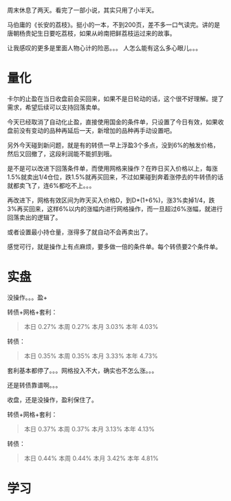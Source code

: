 周末休息了两天。看完了一部小说，其实只用了小半天。

马伯庸的《长安的荔枝》。挺小的一本，不到200页，差不多一口气读完。讲的是唐朝杨贵妃生日要吃荔枝，如果从岭南把鲜荔枝运过来的故事。


让我感叹的更多是里面人物心计的险恶。。。 人怎么能有这么多心眼儿。。。

# 量化

卡尔的止盈在当日收盘前会买回来，如果不是日轮动的话，这个很不好理解。提了需求，希望后续可以支持回落卖单。

今天已经取消了自动化止盈，直接使用国金的条件单，只设置了今日有效，如果收盘前没有变动的品种再延后一天，新增加的品种再手动设置吧。

另外今天碰到新问题，就是有的转债一早上浮盈3个多点，没到6%的触发价格，然后又回撤了，这段利润能不能抓到哦。

是不是可以改进下回落条件单，而使用网格来操作？在昨日买入价格以上，每涨1.5%就卖出1/4仓位，跌1.5%就再买回来，不过如果碰到奔着涨停去的牛转债的话就都卖飞了，连6%都吃不上。。。

再改进下，网格有效区间为昨天买入价格D，到D*(1+6%)，涨3%卖掉1/4，跌3%再买回来，这样6%以内的涨幅内进行网格操作，而一旦超过6%涨幅，就进行回落卖出的逻辑了。

或者设置最小持仓量，涨得多了就自动不会再卖出了。

感觉可行，就是操作上有点麻烦，要多做一倍的条件单。每个转债要2个条件单。



# 实盘

没操作。。。盈+


转债+网格+套利：

>本日	0.27%	本周	0.27%	本月	3.03%	本年	4.03%
                            
转债：
>本日	0.35%	本周	0.35%	本月	3.33%	本年	4.73%


套利基本都停了。。。网格投入不大，确实也不怎么涨。。。

还是转债靠谱啊。。。


收盘，还是没操作，盈利保住了。

转债+网格+套利：

>本日	0.37%	本周	0.37%	本月	3.13%	本年	4.13%


转债：
>本日	0.44%	本周	0.44%	本月	3.42%	本年	4.81%



# 学习
